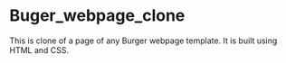 # Buger_webpage_clone
This is clone of a page of any Burger webpage template.
It is built using HTML and CSS.
